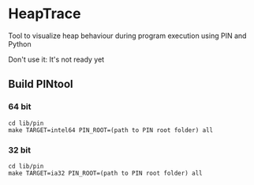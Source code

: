 # HeapTrace
Tool to visualize heap behaviour during program execution using PIN and Python

Don't use it: It's not ready yet

## Build PINtool

### 64 bit
`cd lib/pin` <br>
`make TARGET=intel64 PIN_ROOT=(path to PIN root folder) all`

### 32 bit
`cd lib/pin` <br>
`make TARGET=ia32 PIN_ROOT=(path to PIN root folder) all`
